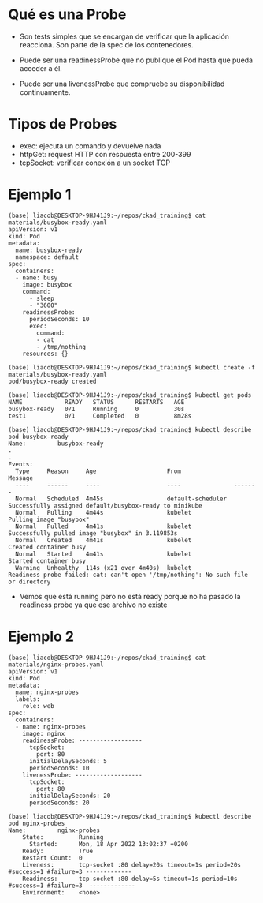 # Qué es una Probe

- Son tests simples que se encargan de verificar que la aplicación reacciona. Son parte de la spec de los contenedores.

- Puede ser una readinessProbe que no publique el Pod hasta que pueda acceder a él.

- Puede ser una livenessProbe que compruebe su disponibilidad continuamente.

# Tipos de Probes

- exec: ejecuta un comando y devuelve nada
- httpGet: request HTTP con respuesta entre 200-399
- tcpSocket: verificar conexión a un socket TCP

# Ejemplo 1

```
(base) liacob@DESKTOP-9HJ41J9:~/repos/ckad_training$ cat materials/busybox-ready.yaml 
apiVersion: v1
kind: Pod
metadata:
  name: busybox-ready
  namespace: default
spec:
  containers:
  - name: busy
    image: busybox
    command:
      - sleep
      - "3600" 
    readinessProbe:
      periodSeconds: 10
      exec:
        command:
        - cat
        - /tmp/nothing
    resources: {}

(base) liacob@DESKTOP-9HJ41J9:~/repos/ckad_training$ kubectl create -f materials/busybox-ready.yaml 
pod/busybox-ready created

(base) liacob@DESKTOP-9HJ41J9:~/repos/ckad_training$ kubectl get pods
NAME            READY   STATUS      RESTARTS   AGE
busybox-ready   0/1     Running     0          30s
test1           0/1     Completed   0          8m28s

(base) liacob@DESKTOP-9HJ41J9:~/repos/ckad_training$ kubectl describe pod busybox-ready 
Name:         busybox-ready
.
.
Events:
  Type     Reason     Age                    From               Message
  ----     ------     ----                   ----               -------
  Normal   Scheduled  4m45s                  default-scheduler  Successfully assigned default/busybox-ready to minikube
  Normal   Pulling    4m44s                  kubelet            Pulling image "busybox"
  Normal   Pulled     4m41s                  kubelet            Successfully pulled image "busybox" in 3.119853s
  Normal   Created    4m41s                  kubelet            Created container busy
  Normal   Started    4m41s                  kubelet            Started container busy
  Warning  Unhealthy  114s (x21 over 4m40s)  kubelet            Readiness probe failed: cat: can't open '/tmp/nothing': No such file or directory
```

- Vemos que está running pero no está ready porque no ha pasado la readiness probe ya que ese archivo no existe


# Ejemplo 2

```
(base) liacob@DESKTOP-9HJ41J9:~/repos/ckad_training$ cat materials/nginx-probes.yaml 
apiVersion: v1
kind: Pod
metadata:
  name: nginx-probes
  labels:
    role: web
spec:
  containers:
  - name: nginx-probes
    image: nginx
    readinessProbe: ------------------
      tcpSocket:
        port: 80
      initialDelaySeconds: 5
      periodSeconds: 10
    livenessProbe: -------------------
      tcpSocket:
        port: 80
      initialDelaySeconds: 20
      periodSeconds: 20

(base) liacob@DESKTOP-9HJ41J9:~/repos/ckad_training$ kubectl describe pod nginx-probes 
Name:         nginx-probes
    State:          Running
      Started:      Mon, 18 Apr 2022 13:02:37 +0200
    Ready:          True
    Restart Count:  0
    Liveness:       tcp-socket :80 delay=20s timeout=1s period=20s #success=1 #failure=3 -------------
    Readiness:      tcp-socket :80 delay=5s timeout=1s period=10s #success=1 #failure=3  -------------
    Environment:    <none>
```

